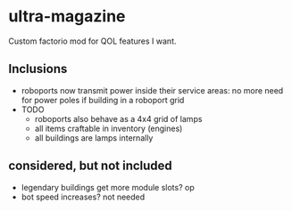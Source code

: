 # ultra-magazine

Custom factorio mod for QOL features I want.

## Inclusions

- roboports now transmit power inside their service areas: no more need for power poles if building in a roboport grid
- TODO
  - roboports also behave as a 4x4 grid of lamps
  - all items craftable in inventory (engines)
  - all buildings are lamps internally

## considered, but not included

- legendary buildings get more module slots? op
- bot speed increases? not needed
